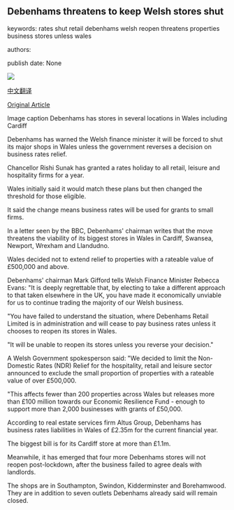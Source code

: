 ## Debenhams threatens to keep Welsh stores shut

keywords: rates shut retail debenhams welsh reopen threatens properties business stores unless wales

authors: 

publish date: None

![](https://ichef.bbci.co.uk/news/1024/branded_news/15BAB/production/_104030098_debs1.jpg)

[中文翻译](Debenhams%20threatens%20to%20keep%20Welsh%20stores%20shut_zh.md)

[Original Article](https://www.bbc.com/news/business-52409358)

Image caption Debenhams has stores in several locations in Wales including Cardiff

Debenhams has warned the Welsh finance minister it will be forced to shut its major shops in Wales unless the government reverses a decision on business rates relief.

Chancellor Rishi Sunak has granted a rates holiday to all retail, leisure and hospitality firms for a year.

Wales initially said it would match these plans but then changed the threshold for those eligible.

It said the change means business rates will be used for grants to small firms.

In a letter seen by the BBC, Debenhams' chairman writes that the move threatens the viability of its biggest stores in Wales in Cardiff, Swansea, Newport, Wrexham and Llandudno.

Wales decided not to extend relief to properties with a rateable value of £500,000 and above.

Debenhams' chairman Mark Gifford tells Welsh Finance Minister Rebecca Evans: "It is deeply regrettable that, by electing to take a different approach to that taken elsewhere in the UK, you have made it economically unviable for us to continue trading the majority of our Welsh business.

"You have failed to understand the situation, where Debenhams Retail Limited is in administration and will cease to pay business rates unless it chooses to reopen its stores in Wales.

"It will be unable to reopen its stores unless you reverse your decision."

A Welsh Government spokesperson said: "We decided to limit the Non-Domestic Rates (NDR) Relief for the hospitality, retail and leisure sector announced to exclude the small proportion of properties with a rateable value of over £500,000.

"This affects fewer than 200 properties across Wales but releases more than £100 million towards our Economic Resilience Fund - enough to support more than 2,000 businesses with grants of £50,000.

According to real estate services firm Altus Group, Debenhams has business rates liabilities in Wales of £2.35m for the current financial year.

The biggest bill is for its Cardiff store at more than £1.1m.

Meanwhile, it has emerged that four more Debenhams stores will not reopen post-lockdown, after the business failed to agree deals with landlords.

The shops are in Southampton, Swindon, Kidderminster and Borehamwood. They are in addition to seven outlets Debenhams already said will remain closed.